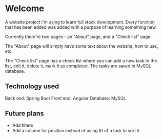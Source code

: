# Welcome

A website project I'm using to learn full stack development. Every function that has been added was added with a purpose of learning something new.

Currently there're two pages - an "About" page, and a "Check list" page.

The "About" page will simply have some text about the website, how to use, etc.

The "Check list" page has a check list where you can add a new task to the list, edit it, delete it, mark it as completed. The tasks are saved in MySQL database.

## Technology used

Back end: Spring Boot
Front end: Angular
Database: MySQL

## Future plans

- Add filters
- Add a column for position instead of using ID of a task to sort it